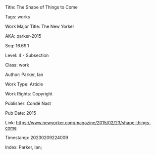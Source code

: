 Title:  The Shape of Things to Come

Tags:   works

Work Major Title: The New Yorker

AKA:    parker-2015

Seq:    16.69.1

Level:  4 - Subsection

Class:  work

Author: Parker, Ian

Work Type: Article

Work Rights: Copyright

Publisher: Condé Nast

Pub Date: 2015

Link:   https://www.newyorker.com/magazine/2015/02/23/shape-things-come

Timestamp: 20230209224009

Index:  Parker, Ian; 
